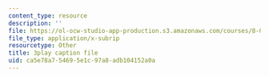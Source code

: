 ```yaml
---
content_type: resource
description: ''
file: https://ol-ocw-studio-app-production.s3.amazonaws.com/courses/8-01sc-classical-mechanics-fall-2016/ca5e78a754695e1c97a8adb104152a0a_pW6tqp1zRrg.vtt
file_type: application/x-subrip
resourcetype: Other
title: 3play caption file
uid: ca5e78a7-5469-5e1c-97a8-adb104152a0a
---
```

